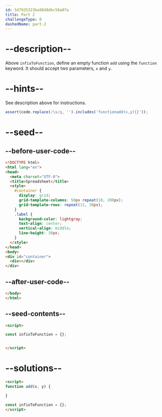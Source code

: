 ```yaml
---
id: 5d7925323be8848dbc58a07a
title: Part 2
challengeType: 0
dashedName: part-2
---
```


# --description--

Above `infixToFunction`, define an empty function `add` using the `function` keyword. It should accept two parameters, `x` and `y`.

# --hints--

See description above for instructions.

```js
assert(code.replace(/\s/g, '').includes('functionadd(x,y){}'));
```

# --seed--

## --before-user-code--

```html
<!DOCTYPE html>
<html lang="en">
<head>
  <meta charset="UTF-8">
  <title>Spreadsheet</title>
  <style>
    #container {
      display: grid;
      grid-template-columns: 50px repeat(10, 200px);
      grid-template-rows: repeat(11, 30px);
    }
    .label {
      background-color: lightgray;
      text-align: center;
      vertical-align: middle;
      line-height: 30px;
    }
  </style>
</head>
<body>
<div id="container">
  <div></div>
</div>
```

## --after-user-code--

```html
</body>
</html>
```

## --seed-contents--

```html
<script>

const infixToFunction = {};


</script>
```

# --solutions--

```html
<script>
function add(x, y) {

}

const infixToFunction = {};
</script>
```

